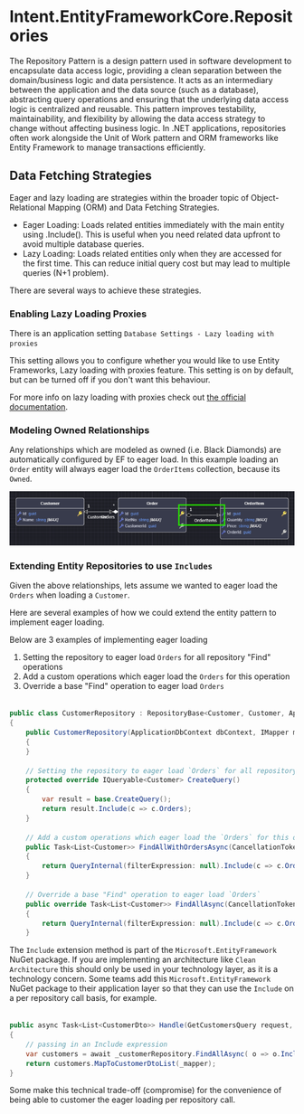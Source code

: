 ﻿# Intent.EntityFrameworkCore.Repositories

The Repository Pattern is a design pattern used in software development to encapsulate data access logic, providing a clean separation between the domain/business logic and data persistence. It acts as an intermediary between the application and the data source (such as a database), abstracting query operations and ensuring that the underlying data access logic is centralized and reusable. This pattern improves testability, maintainability, and flexibility by allowing the data access strategy to change without affecting business logic. In .NET applications, repositories often work alongside the Unit of Work pattern and ORM frameworks like Entity Framework to manage transactions efficiently.

## Data Fetching Strategies

Eager and lazy loading are strategies within the broader topic of Object-Relational Mapping (ORM) and Data Fetching Strategies.

- Eager Loading: Loads related entities immediately with the main entity using .Include(). This is useful when you need related data upfront to avoid multiple database queries.
- Lazy Loading: Loads related entities only when they are accessed for the first time. This can reduce initial query cost but may lead to multiple queries (N+1 problem).

There are several ways to achieve these strategies.

### Enabling Lazy Loading Proxies

There is an application setting `Database Settings - Lazy loading with proxies`

This setting allows you to configure whether you would like to use Entity Frameworks, Lazy loading with proxies feature.
This setting is on by default, but can be turned off if you don't want this behaviour.

For more info on lazy loading with proxies check out [the official documentation](https://learn.microsoft.com/ef/core/querying/related-data/lazy#lazy-loading-with-proxies).

### Modeling Owned Relationships

Any relationships which are modeled as owned (i.e. Black Diamonds) are automatically configured by EF to eager load. In this example loading an `Order` entity will always eager load the `OrderItems` collection, because its `Owned`.

![Owned Relationshipd](images/owned-relationship.png)

### Extending Entity Repositories to use `Includes`


Given the above relationships, lets assume we wanted to eager load the `Orders` when loading a `Customer`.

Here are several examples of how we could extend the entity pattern to implement eager loading.

Below are 3 examples of implementing eager loading

1. Setting the repository to eager load `Orders` for all repository "Find" operations
2. Add a custom operations which eager load the `Orders` for this operation
3. Override a base "Find" operation to eager load `Orders`

``` csharp

public class CustomerRepository : RepositoryBase<Customer, Customer, ApplicationDbContext>, ICustomerRepository
{
    public CustomerRepository(ApplicationDbContext dbContext, IMapper mapper) : base(dbContext, mapper)
    {
    }

    // Setting the repository to eager load `Orders` for all repository "Find" operations
    protected override IQueryable<Customer> CreateQuery()
    {
        var result = base.CreateQuery();
        return result.Include(c => c.Orders);
    }

    // Add a custom operations which eager load the `Orders` for this operation
    public Task<List<Customer>> FindAllWithOrdersAsync(CancellationToken cancellationToken = default)
    {
        return QueryInternal(filterExpression: null).Include(c => c.Orders).ToListAsync<Customer>(cancellationToken);
    }

    // Override a base "Find" operation to eager load `Orders`
    public override Task<List<Customer>> FindAllAsync(CancellationToken cancellationToken = default)
    {
        return QueryInternal(filterExpression: null).Include(c => c.Orders).ToListAsync<Customer>(cancellationToken);
    }

```

The `Include` extension method is part of the `Microsoft.EntityFramework` NuGet package. If you are implementing an architecture like `Clean Architecture` this should only be used in your technology layer, as it is a technology concern. Some teams add this `Microsoft.EntityFramework` NuGet package to their application layer so that they can use the `Include` on a per repository call basis, for example.

```csharp

public async Task<List<CustomerDto>> Handle(GetCustomersQuery request, CancellationToken cancellationToken)
{
    // passing in an Include expression
    var customers = await _customerRepository.FindAllAsync( o => o.Include(c => c.Orders), cancellationToken);
    return customers.MapToCustomerDtoList(_mapper);
}
```

Some make this technical trade-off (compromise) for the convenience of being able to customer the eager loading per repository call.  
